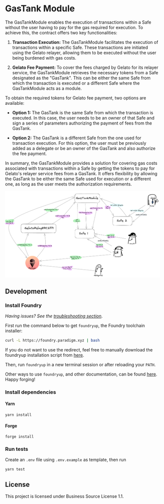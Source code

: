 # GasTank Module

The GasTankModule enables the execution of transactions within a Safe without the user having to pay for the gas required for execution. To achieve this, the contract offers two key functionalities:

1. **Transaction Execution:** The GasTankModule facilitates the execution of transactions within a specific Safe. These transactions are initiated using the Gelato relayer, allowing them to be executed without the user being burdened with gas costs.

2. **Gelato Fee Payment:** To cover the fees charged by Gelato for its relayer service, the GasTankModule retrieves the necessary tokens from a Safe designated as the "GasTank". This can be either the same Safe from which the transaction is executed or a different Safe where the GasTankModule acts as a module.

To obtain the required tokens for Gelato fee payment, two options are available:

- **Option 1:** The GasTank is the same Safe from which the transaction is executed. In this case, the user needs to be an owner of that Safe and sign a series of parameters authorizing the payment of fees from the GasTank.

- **Option 2:** The GasTank is a different Safe from the one used for transaction execution. For this option, the user must be previously added as a delegate or be an owner of the GasTank and also authorize the fee payment.

In summary, the GasTankModule provides a solution for covering gas costs associated with transactions within a Safe by getting the tokens to pay for Gelato's relayer service fees from a GasTank. It offers flexibility by allowing the GasTank to be either the same Safe used for execution or a different one, as long as the user meets the authorization requirements.

![diagram](./docs/GasTank.png)


## Development

### Install Foundry

_Having issues? See the [troubleshooting section](https://github.com/foundry-rs/foundry/blob/master/README.md#troubleshooting-installation)_.

First run the command below to get `foundryup`, the Foundry toolchain installer:

```sh
curl -L https://foundry.paradigm.xyz | bash
```

If you do not want to use the redirect, feel free to manually download the
foundryup installation script from
[here](https://raw.githubusercontent.com/foundry-rs/foundry/master/foundryup/foundryup).

Then, run `foundryup` in a new terminal session or after reloading your `PATH`.

Other ways to use `foundryup`, and other documentation, can be found [here](https://github.com/foundry-rs/foundry/tree/master/foundryup). Happy forging!

### Install dependencies

#### Yarn

```
yarn install
```

#### Forge

```
forge install
```

### Run tests

Create an `.env` file using `.env.example` as template, then run

```
yarn test
```

## License

This project is licensed under Business Source License 1.1.
